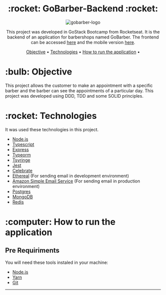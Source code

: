 <h1 align="center">:rocket: GoBarber-Backend :rocket:</h1>

<p align="center">
<img src="logo/gobarber-logo.png" alt="gobarber-logo"/>
</p>

<p align="center">This project was developed in GoStack Bootcamp from Rocketseat. It is the backend of an application for barbershops named GoBarber. The frontend can be accessed <a href="https://github.com/fabiomotta0311/gobarber-web-react-ts">here</a> and the mobile version <a href="https://github.com/fabiomotta0311/gobarber_app">here</a>.</p>

<p align="center">
 <a href="#objective">Objective</a> •
 <a href="#technologies">Technologies</a> •
 <a href="#how-to-run">How to run the application</a> •
</p>

<h1 id="objective">:bulb: Objective</h1>
</p>This project allows the customer to make an appointment with a specific barber and the barber can see the appointments of a particular day. This project was developed using DDD, TDD and some SOLID principles.</p>

<h1 id="technologies">:rocket: Technologies</h1>

<p>It was used these technologies in this project.</p>

- [Node.js](https://nodejs.org/en/ "Node.js")
- [Typescript](https://www.typescriptlang.org/ "Typescript")
- [Express](http://expressjs.com/ "Express")
- [Typeorm](https://typeorm.io/#/ "Typeorm")
- [Tsyringe](https://github.com/microsoft/tsyringe/ "Tsyringe")
- [Jest](https://jestjs.io/ "Jest")
- [Celebrate](https://www.npmjs.com/package/celebrate "Celebrate")
- [Ethereal](https://ethereal.email/ "Ethereal") (For sending email in development environment)
- [Amazon Simple Email Service](https://aws.amazon.com/pt/ses/) (For sending email in production environment)
- [Postgres](https://www.postgresql.org/)
- [MongoDB](https://www.mongodb.com/)
- [Redis](https://redis.io/)

<h1 id="how-to-run">:computer: How to run the application</h1>

<h2>Pre Requiriments</h2>

<p>You will need these tools instaled in your machine:</p>

- [Node.js](https://nodejs.org/en/ "Node.js")
- [Yarn](https://yarnpkg.com/ "Yarn")
- [Git](https://git-scm.com/ "Git")
<hr>

